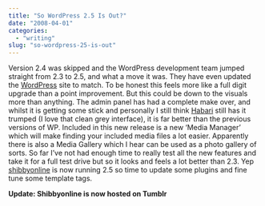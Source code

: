 ```yaml
---
title: "So WordPress 2.5 Is Out?"
date: "2008-04-01"
categories: 
  - "writing"
slug: "so-wordpress-25-is-out"
---
```


Version 2.4 was skipped and the WordPress development team jumped straight from 2.3 to 2.5, and what a move it was. They have even updated the [WordPress](http://wordpress.org/) site to match. To be honest this feels more like a full digit upgrade than a point improvement. But this could be down to the visuals more than anything. The admin panel has had a complete make over, and whilst it is getting some stick and personally I still think [Habari](http://www.habariproject.org/en/) still has it trumped (I love that clean grey interface), it is far better than the previous versions of WP. Included in this new release is a new ‘Media Manager’ which will make finding your included media files a lot easier. Apparently there is also a Media Gallery which I hear can be used as a photo gallery of sorts. So far I’ve not had enough time to really test all the new features and take it for a full test drive but so it looks and feels a lot better than 2.3. Yep [shibbyonline](https://adamchamberlin.wpenginepowered.com) is now running 2.5 so time to update some plugins and fine tune some template tags.

**Update: Shibbyonline is now hosted on Tumblr**
